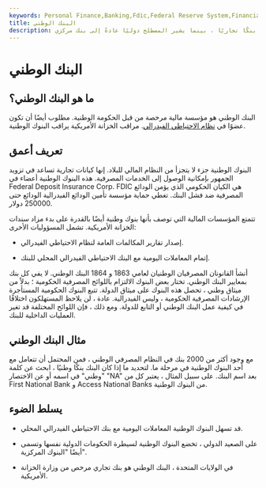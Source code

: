 ```yaml
---
keywords: Personal Finance,Banking,Fdic,Federal Reserve System,Financial Institution,National Bank
title: البنك الوطني
description: في الولايات المتحدة ، يعتبر البنك الوطني بنكًا تجاريًا ، بينما يشير المصطلح دوليًا عادةً إلى بنك مركزي.
---
```


# البنك الوطني
## ما هو البنك الوطني؟

البنك الوطني هو مؤسسة مالية مرخصة من قبل الحكومة الوطنية. مطلوب أيضًا أن تكون عضوًا في [نظام الاحتياطي الفيدرالي](/federal-reserve). مراقب الخزانة الأمريكية يراقب البنوك الوطنية.

## تعريف أعمق

البنوك الوطنية جزء لا يتجزأ من النظام المالي للبلاد. إنها كيانات تجارية تساعد في تزويد الجمهور بإمكانية الوصول إلى الخدمات المصرفية. هذه البنوك الوطنية أعضاء في Federal Deposit Insurance Corp. FDIC هي الكيان الحكومي الذي يؤمن الودائع المصرفية ضد فشل البنك. تغطي حماية مؤسسة تأمين الودائع الفيدرالية الودائع حتى 250000 دولار.

تتمتع المؤسسات المالية التي توصف بأنها بنوك وطنية أيضًا بالقدرة على بدء مزاد سندات الخزانة الأمريكية. تشمل المسؤوليات الأخرى:

- إصدار تقارير المكالمات العامة لنظام الاحتياطي الفيدرالي.

- إتمام المعاملات اليومية مع البنك الاحتياطي الفيدرالي المحلي للبنك.

أنشأ القانونان المصرفيان الوطنيان لعامي 1863 و 1864 البنك الوطني. لا يفي كل بنك بمعايير البنك الوطني. تختار بعض البنوك الالتزام باللوائح المصرفية الحكومية ؛ بدلاً من ميثاق وطني ، تحصل هذه البنوك على ميثاق الدولة. تتبع البنوك الحكومية المستأجرة الإرشادات المصرفية الحكومية ، وليس الفيدرالية. عادة ، لن يلاحظ المستهلكون اختلافًا في كيفية عمل البنك الوطني أو التابع للدولة. ومع ذلك ، فإن اللوائح المختلفة قد تغير العمليات الداخلية للبنك.

## مثال البنك الوطني

مع وجود أكثر من 2000 بنك في النظام المصرفي الوطني ، فمن المحتمل أن تتعامل مع أحد البنوك الوطنية في مرحلة ما. لتحديد ما إذا كان البنك بنكًا وطنيًا ، ابحث عن كلمة "وطني" في اسمه أو عن الاختصار "NA" بعد اسم البنك. على سبيل المثال ، يعتبر كل من First National Bank و Access National Banks من البنوك الوطنية.

## يسلط الضوء

- قد تسهل البنوك الوطنية المعاملات اليومية مع بنك الاحتياطي الفيدرالي المحلي.

- على الصعيد الدولي ، تخضع البنوك الوطنية لسيطرة الحكومات الدولية نفسها وتسمى أيضًا "البنوك المركزية".

- في الولايات المتحدة ، البنك الوطني هو بنك تجاري مرخص من وزارة الخزانة الأمريكية.

